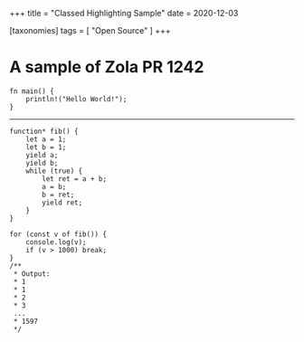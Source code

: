 +++
title = "Classed Highlighting Sample"
date = 2020-12-03

[taxonomies]
tags = [
	"Open Source"
]
+++
# A sample of Zola PR 1242

```rust, linenostart=0, hl_lines=2 3
fn main() {
	println!("Hello World!");
}
```
--------
```javascript, linenos, linenostart=3, hl_lines=2-3 8-9 26
function* fib() {
	let a = 1;
	let b = 1;
	yield a;
	yield b;
	while (true) {
		let ret = a + b;
		a = b;
		b = ret;
		yield ret;
	}
}

for (const v of fib()) {
	console.log(v);
	if (v > 1000) break;
}
/**
 * Output:
 * 1
 * 1
 * 2
 * 3
 ...
 * 1597
 */
```